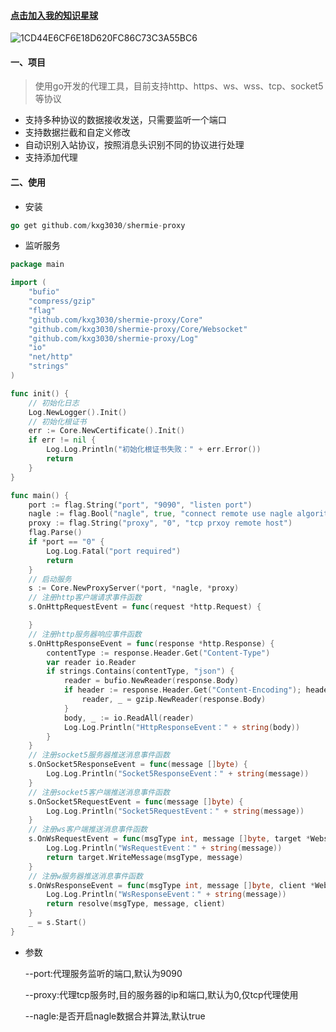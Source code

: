 #### [点击加入我的知识星球](https://t.zsxq.com/0allV9fqi)

![1CD44E6CF6E18D620FC86C73C3A55BC6](https://user-images.githubusercontent.com/48542529/215651220-438556b7-f545-484c-90ed-349cea6c3b03.png)


#### 一、项目
> 使用go开发的代理工具，目前支持http、https、ws、wss、tcp、socket5等协议

- 支持多种协议的数据接收发送，只需要监听一个端口
- 支持数据拦截和自定义修改
- 自动识别入站协议，按照消息头识别不同的协议进行处理
- 支持添加代理

#### 二、使用

- 安装
```go
go get github.com/kxg3030/shermie-proxy
```

- 监听服务
```go
package main

import (
	"bufio"
	"compress/gzip"
	"flag"
	"github.com/kxg3030/shermie-proxy/Core"
	"github.com/kxg3030/shermie-proxy/Core/Websocket"
	"github.com/kxg3030/shermie-proxy/Log"
	"io"
	"net/http"
	"strings"
)

func init() {
	// 初始化日志
	Log.NewLogger().Init()
	// 初始化根证书
	err := Core.NewCertificate().Init()
	if err != nil {
		Log.Log.Println("初始化根证书失败：" + err.Error())
		return
	}
}

func main() {
    port := flag.String("port", "9090", "listen port")
	nagle := flag.Bool("nagle", true, "connect remote use nagle algorithm")
	proxy := flag.String("proxy", "0", "tcp prxoy remote host")
	flag.Parse()
	if *port == "0" {
		Log.Log.Fatal("port required")
		return
	}
	// 启动服务
	s := Core.NewProxyServer(*port, *nagle, *proxy)
	// 注册http客户端请求事件函数
	s.OnHttpRequestEvent = func(request *http.Request) {

	}
	// 注册http服务器响应事件函数
	s.OnHttpResponseEvent = func(response *http.Response) {
		contentType := response.Header.Get("Content-Type")
		var reader io.Reader
		if strings.Contains(contentType, "json") {
			reader = bufio.NewReader(response.Body)
			if header := response.Header.Get("Content-Encoding"); header == "gzip" {
				reader, _ = gzip.NewReader(response.Body)
			}
			body, _ := io.ReadAll(reader)
			Log.Log.Println("HttpResponseEvent：" + string(body))
		}
	}
	// 注册socket5服务器推送消息事件函数
	s.OnSocket5ResponseEvent = func(message []byte) {
		Log.Log.Println("Socket5ResponseEvent：" + string(message))
	}
	// 注册socket5客户端推送消息事件函数
	s.OnSocket5RequestEvent = func(message []byte) {
		Log.Log.Println("Socket5RequestEvent：" + string(message))
	}
	// 注册ws客户端推送消息事件函数
	s.OnWsRequestEvent = func(msgType int, message []byte, target *Websocket.Conn, resolve Core.ResolveWs) error {
		Log.Log.Println("WsRequestEvent：" + string(message))
		return target.WriteMessage(msgType, message)
	}
	// 注册w服务器推送消息事件函数
	s.OnWsResponseEvent = func(msgType int, message []byte, client *Websocket.Conn, resolve Core.ResolveWs) error {
		Log.Log.Println("WsResponseEvent：" + string(message))
		return resolve(msgType, message, client)
	}
	_ = s.Start()
}
```
- 参数

    --port:代理服务监听的端口,默认为9090

    --proxy:代理tcp服务时,目的服务器的ip和端口,默认为0,仅tcp代理使用

    --nagle:是否开启nagle数据合并算法,默认true
